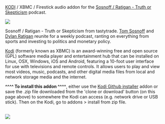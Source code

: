 <a href="kodi.tv">KODI<a> / XBMC / Firestick audio addon for the <a href="www.tastytrade.com">Sosnoff / Ratigan - Truth or Skepticism</a> podcast.<br>

<img src="https://ssl-static.libsyn.com/p/assets/b/4/d/9/b4d95ef6e81d4e2a/TT1289_POD02.png"><br>

Sosnoff / Ratigan - Truth or Skepticism from tastytrade. <a href="https://www.tastytrade.com/tt/bio/tom-sosnoff">Tom Sosnoff</a> and <a href="https://dylanratigan.com/">Dylan Ratigan</a> reunite for a weekly podcast, ranting on everything from sports and investing to politics and monetary policy.<br>

<a href="www.kodi.tv">Kodi</a> (formerly known as XBMC) is an award-winning free and open source (GPL) software media player and entertainment hub that can be installed on Linux, OSX, Windows, iOS and Android, featuring a 10-foot user interface for use with televisions and remote controls. It allows users to play and view most videos, music, podcasts, and other digital media files from local and network storage media and the internet.<br>

<b>^^^^ To install this addon ^^^^</b>, either use the <a href="https://www.tvaddons.co/github-browser-kodi/">Kodi Github installer</a> addon or save the .zip file downloaded from the 'clone or download' button (on this page above) to somewhere the Kodi can access (e.g. network drive or USB stick). Then on the Kodi, go to addons > install from zip file.<br>

<br><a href="http://www.kodi.tv"><img src="https://kodi.tv/sites/default/files/page/field_image/about--devices.jpg">
